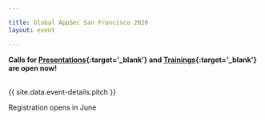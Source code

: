 ```yaml
---

title: Global AppSec San Francisco 2020
layout: event

---
```


<!-- rebuild 8-->

**Calls for [Presentations](https://owasp.submittable.com/submit/162464/global-appsec-san-francisco-2020-cfp){:target='_blank'} and [Trainings](https://owasp.submittable.com/submit/162471/global-appsec-san-francisco-2020-cft){:target='_blank'} are open now!**
<br><br>

{{ site.data.event-details.pitch }}

Registration opens in June





